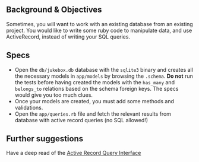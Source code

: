 ## Background & Objectives

Sometimes, you will want to work with an existing database from an existing project.
You would like to write some ruby code to manipulate data, and use ActiveRecord, instead
of writing your SQL queries.

## Specs

- Open the `db/jukebox.db` database with the `sqlite3` binary and creates all
the necessary models in `app/models` by browsing the `.schema`. **Do not** run
the tests before having created the models with the `has_many` and `belongs_to`
relations based on the schema foreign keys. The specs would give you too much clues.
- Once your models are created, you must add some methods and validations.
- Open the `app/queries.rb` file and fetch the relevant results from database with
active record queries (no SQL allowed!)

## Further suggestions

Have a deep read of the [Active Record Query Interface](http://guides.rubyonrails.org/active_record_querying.html)
